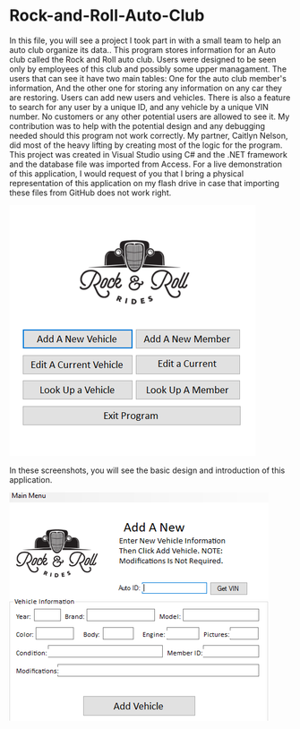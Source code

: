 # Rock-and-Roll-Auto-Club

In this file, you will see a project I took part in with a small team to help an auto club organize its data..
This program stores information for an Auto club called the Rock and Roll auto club. 
Users were designed to be seen only by employees of this club and possibly some upper managament. 
The users that can see it have two main tables: 
One for the auto club member's information,
And the other one for storing any information on any car they are restoring.
Users can add new users and vehicles.
There is also a feature to search for any user by a unique ID, and any vehicle by a unique VIN number.
No customers or any other potential users are allowed to see it.
My contribution was to help with the potential design and any debugging needed should this program not work correctly.
My partner, Caitlyn Nelson, did most of the heavy lifting by creating most of the logic for the program. 
This project was created in Visual Studio using C# and the .NET framework and the database file was imported from Access.
For a live demonstration of this application, I would request of you that I bring a physical representation of this application on my 
flash drive in case that importing these files from GitHub does not work right.


![](images/database_application.PNG)

In these screenshots, you will see the basic design and introduction of this application.


![](images/database_application1.PNG)


